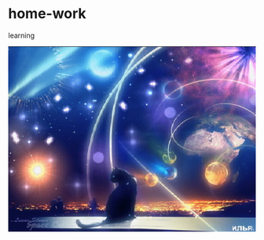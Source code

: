 # home-work
learning

<img src="https://github.com/AlexOdegov/home-work/blob/main/u_349cbb42bcfaf18aa75fde1e6e2f8431_800.gif" alt="The unlimited">
